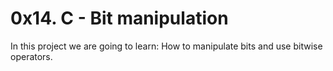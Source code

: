 # 0x14. C - Bit manipulation

In this project we are going to learn:
How to manipulate bits and use bitwise operators.
